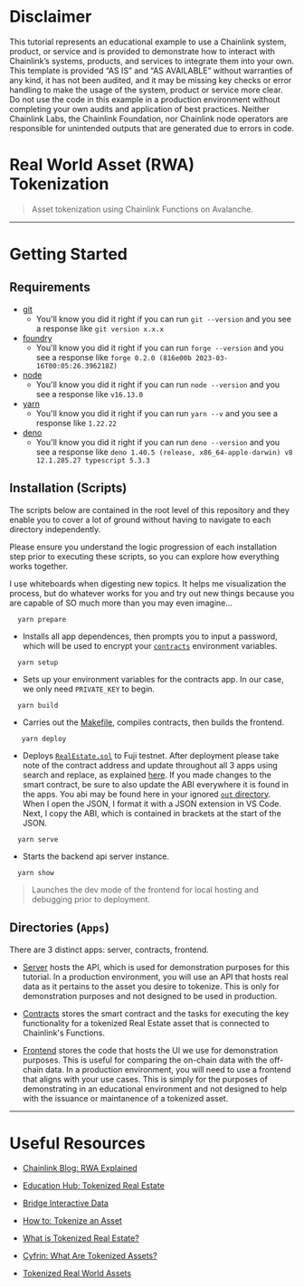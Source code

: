 # Disclaimer
This tutorial represents an educational example to use a Chainlink system, product, or service and is provided to demonstrate how to interact with Chainlink’s systems, products, and services to integrate them into your own. This template is provided “AS IS” and “AS AVAILABLE” without warranties of any kind, it has not been audited, and it may be missing key checks or error handling to make the usage of the system, product or service more clear. Do not use the code in this example in a production environment without completing your own audits and application of best practices. Neither Chainlink Labs, the Chainlink Foundation, nor Chainlink node operators are responsible for unintended outputs that are generated due to errors in code.

# Real World Asset (RWA) Tokenization
> Asset tokenization using Chainlink Functions on Avalanche.

----

# Getting Started

## Requirements

- [git](https://git-scm.com/book/en/v2/Getting-Started-Installing-Git)
  - You'll know you did it right if you can run `git --version` and you see a response like `git version x.x.x`
- [foundry](https://getfoundry.sh/)
  - You'll know you did it right if you can run `forge --version` and you see a response like `forge 0.2.0 (816e00b 2023-03-16T00:05:26.396218Z)`
- [node](https://nodejs.org/en/download/)
  - You'll know you did it right if you can run `node --version` and you see a response like `v16.13.0`
- [yarn](https://classic.yarnpkg.com/en/docs/install)
  - You'll know you did it right if you can run `yarn --v` and you see a response like `1.22.22`
- [deno](https://docs.deno.com/runtime/manual/getting_started/installation)
  - You'll know you did it right if you can run `deno --version` and you see a response like `deno 1.40.5 (release, x86_64-apple-darwin) v8 12.1.285.27 typescript 5.3.3`

## Installation (Scripts)
The scripts below are contained in the root level of this repository and they enable you to cover a lot of ground without having to navigate to each directory independently. 

Please ensure you understand the logic progression of each installation step prior to executing these scripts, so you can explore how everything works together. 

I use whiteboards when digesting new topics. It helps me visualization the process, but do whatever works for you and try out new things because you are capable of SO much more than you may even imagine...

  ```
    yarn prepare
  ```
  - Installs all app dependences, then prompts you to input a password, which will be used to encrypt your [`contracts`](/apps/contracts/README.md) environment variables.
  
  ```
    yarn setup
  ``` 
  - Sets up your environment variables for the contracts app. In our case, we only need `PRIVATE_KEY` to begin.
  
  ```
    yarn build
  ```
  - Carries out the [Makefile](/apps/contracts/Makefile), compiles contracts, then builds the frontend.

 ```
    yarn deploy
 ```
 - Deploys [`RealEstate.sol`](/apps/contracts/src/RealEstate.sol) to Fuji testnet. After deployment please take note of the contract address and update throughout all 3 apps using search and replace, as explained [here](/apps/contracts/README.md). If you made changes to the smart contract, be sure to also update the ABI everywhere it is found in the apps. You abi may be found here in your ignored [`out` directory](/apps/contracts/out/RealEstate.sol/RealEstate.json). When I open the JSON, I format it with a JSON extension in VS Code. Next, I copy the ABI, which is contained in brackets at the start of the JSON.
  
  ```
    yarn serve
  ```
  - Starts the backend api server instance.
  
  ```
    yarn show
  ```
  > Launches the dev mode of the frontend for local hosting and debugging prior to deployment.

## Directories (`Apps`)
There are 3 distinct apps: server, contracts, frontend.

- [Server](/apps/server/README.md) hosts the API, which is used for demonstration purposes for this tutorial. In a production environment, you will use an API that hosts real data as it pertains to the asset you desire to tokenize. This is only for demonstration purposes and not designed to be used in production.

- [Contracts](/apps/contracts/README.md) stores the smart contract and the tasks for executing the key functionality for a tokenized Real Estate asset that is connected to Chainlink's Functions.

- [Frontend](/apps/frontend/README.md) stores the code that hosts the UI we use for demonstration purposes. This is useful for comparing the on-chain data with the off-chain data. In a production environment, you will need to use a frontend that aligns with your use cases. This is simply for the purposes of demonstrating in an educational environment and not designed to help with the issuance or maintanence of a tokenized asset.


---

# Useful Resources

- [Chainlink Blog: RWA Explained](https://blog.chain.link/real-world-assets-rwas-explained/)

- [Education Hub: Tokenized Real Estate](https://chain.link/education-hub/tokenized-real-estate)

- [Bridge Interactive Data](https://bridgedataoutput.com/docs/explorer/reso-web-api#oShowProperty)

- [How to: Tokenize an Asset](https://chain.link/education-hub/how-to-tokenize-an-asset)

- [What is Tokenized Real Estate?](https://chain.link/education-hub/tokenized-real-estate)

- [Cyfrin: What Are Tokenized Assets?](https://www.cyfrin.io/blog/what-are-tokenized-assets-crypto-rwas-explained)

- [Tokenized Real World Assets](https://blog.chain.link/tokenized-real-world-assets)
